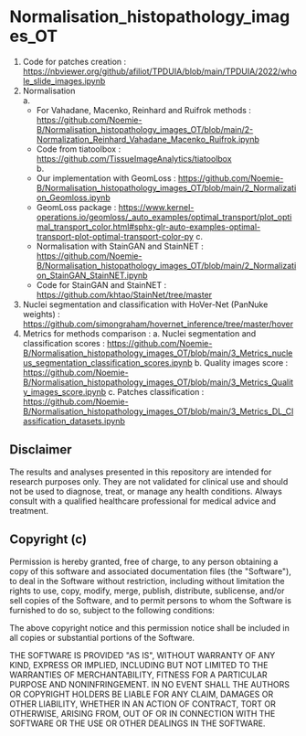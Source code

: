 # Normalisation_histopathology_images_OT

1. Code for patches creation : https://nbviewer.org/github/afiliot/TPDUIA/blob/main/TPDUIA/2022/whole_slide_images.ipynb
2. Normalisation  
   a.
      - For Vahadane, Macenko, Reinhard and Ruifrok methods : https://github.com/Noemie-B/Normalisation_histopathology_images_OT/blob/main/2-Normalization_Reinhard_Vahadane_Macenko_Ruifrok.ipynb  
      - Code from tiatoolbox : https://github.com/TissueImageAnalytics/tiatoolbox  
   b. 
      - Our implementation with GeomLoss : https://github.com/Noemie-B/Normalisation_histopathology_images_OT/blob/main/2_Normalization_Geomloss.ipynb
      - GeomLoss package : https://www.kernel-operations.io/geomloss/_auto_examples/optimal_transport/plot_optimal_transport_color.html#sphx-glr-auto-examples-optimal-transport-plot-optimal-transport-color-py
   c. 
      - Normalisation with StainGAN and StainNET : https://github.com/Noemie-B/Normalisation_histopathology_images_OT/blob/main/2_Normalization_StainGAN_StainNET.ipynb
      - Code for StainGAN and StainNET : https://github.com/khtao/StainNet/tree/master
4. Nuclei segmentation and classification with HoVer-Net (PanNuke weights) : https://github.com/simongraham/hovernet_inference/tree/master/hover
5. Metrics for methods comparison :
   a. Nuclei segmentation and classification scores : https://github.com/Noemie-B/Normalisation_histopathology_images_OT/blob/main/3_Metrics_nucleus_segmentation_classification_scores.ipynb
   b. Quality images score : https://github.com/Noemie-B/Normalisation_histopathology_images_OT/blob/main/3_Metrics_Quality_images_score.ipynb
   c. Patches classification : https://github.com/Noemie-B/Normalisation_histopathology_images_OT/blob/main/3_Metrics_DL_Classification_datasets.ipynb

## Disclaimer
The results and analyses presented in this repository are intended for research purposes only. They are not validated for clinical use and should not be used to diagnose, treat, or manage any health conditions. Always consult with a qualified healthcare professional for medical advice and treatment.

## Copyright (c) 

Permission is hereby granted, free of charge, to any person obtaining
a copy of this software and associated documentation files (the
"Software"), to deal in the Software without restriction, including
without limitation the rights to use, copy, modify, merge, publish,
distribute, sublicense, and/or sell copies of the Software, and to
permit persons to whom the Software is furnished to do so, subject to
the following conditions:

The above copyright notice and this permission notice shall be
included in all copies or substantial portions of the Software.

THE SOFTWARE IS PROVIDED "AS IS", WITHOUT WARRANTY OF ANY KIND,
EXPRESS OR IMPLIED, INCLUDING BUT NOT LIMITED TO THE WARRANTIES OF
MERCHANTABILITY, FITNESS FOR A PARTICULAR PURPOSE AND
NONINFRINGEMENT. IN NO EVENT SHALL THE AUTHORS OR COPYRIGHT HOLDERS BE
LIABLE FOR ANY CLAIM, DAMAGES OR OTHER LIABILITY, WHETHER IN AN ACTION
OF CONTRACT, TORT OR OTHERWISE, ARISING FROM, OUT OF OR IN CONNECTION
WITH THE SOFTWARE OR THE USE OR OTHER DEALINGS IN THE SOFTWARE.
